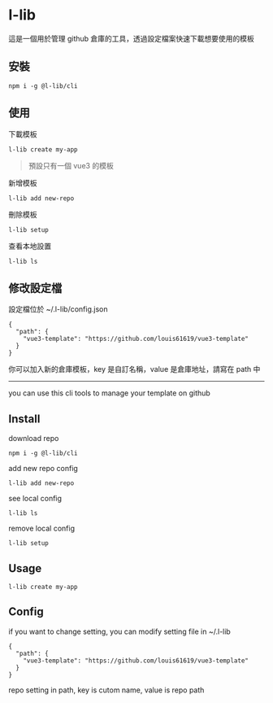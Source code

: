 # l-lib

這是一個用於管理 github 倉庫的工具，透過設定檔案快速下載想要使用的模板

## 安裝

```
npm i -g @l-lib/cli
```

## 使用

下載模板

```
l-lib create my-app
```

> 預設只有一個 vue3 的模板

新增模板

```
l-lib add new-repo
```

刪除模板

```
l-lib setup
```

查看本地設置

```
l-lib ls
```

## 修改設定檔

設定檔位於 ~/.l-lib/config.json

```
{
  "path": {
    "vue3-template": "https://github.com/louis61619/vue3-template"
  }
}
```

你可以加入新的倉庫模板，key 是自訂名稱，value 是倉庫地址，請寫在 path 中

---

you can use this cli tools to manage your template on github

## Install

download repo

```
npm i -g @l-lib/cli
```

add new repo config

```
l-lib add new-repo
```

see local config

```
l-lib ls
```

remove local config

```
l-lib setup
```

## Usage

```
l-lib create my-app
```

## Config

if you want to change setting, you can modify setting file in ~/.l-lib

```
{
  "path": {
    "vue3-template": "https://github.com/louis61619/vue3-template"
  }
}
```

repo setting in path, key is cutom name, value is repo path
